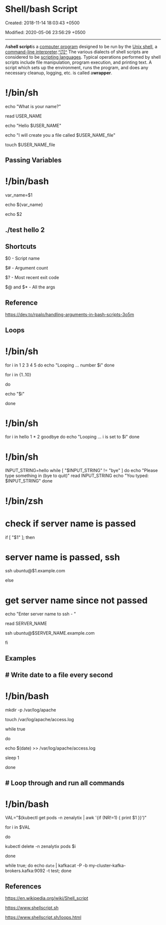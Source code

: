 # Shell/bash Script

Created: 2018-11-14 18:03:43 +0500

Modified: 2020-05-06 23:56:29 +0500

---

A**shell script**is a [computer program](https://en.wikipedia.org/wiki/Computer_program) designed to be run by the [Unix shell](https://en.wikipedia.org/wiki/Unix_shell), a [command-line interpreter](https://en.wikipedia.org/wiki/Command-line_interpreter).[^[1]^](https://en.wikipedia.org/wiki/Shell_script#cite_note-1) The various dialects of shell scripts are considered to be [scripting languages](https://en.wikipedia.org/wiki/Scripting_language). Typical operations performed by shell scripts include file manipulation, program execution, and printing text. A script which sets up the environment, runs the program, and does any necessary cleanup, logging, etc. is called a**wrapper**.

# !/bin/sh

echo "What is your name?"

read USER_NAME

echo "Hello $USER_NAME"

echo "I will create you a file called $USER_NAME_file"

touch $USER_NAME_file

## Passing Variables

# !/bin/bash

var_name=$1

echo ${var_name}

echo $2

## ./test hello 2

## Shortcuts

$0 - Script name

$# - Argument count

$? - Most recent exit code

$@ and $* - All the args

## Reference

<https://dev.to/rpalo/handling-arguments-in-bash-scripts-3o5m>

## Loops

# !/bin/sh

for i in 1 2 3 4 5
do
echo "Looping ... number $i"
done

for i in {1..10}

do

echo "$i"

done

# !/bin/sh

for i in hello 1 * 2 goodbye
do
echo "Looping ... i is set to $i"
done

# !/bin/sh

INPUT_STRING=hello
while [ "$INPUT_STRING" != "bye" ]
do
echo "Please type something in (bye to quit)"
read INPUT_STRING
echo "You typed: $INPUT_STRING"
done

# !/bin/zsh

# check if server name is passed

if [ "$1" ]; then

# server name is passed, ssh

ssh ubuntu@$1.example.com

else

# get server name since not passed

echo "Enter server name to ssh - "

read SERVER_NAME

ssh ubuntu@$SERVER_NAME.example.com

fi

## Examples

## # Write date to a file every second

# !/bin/bash

mkdir -p /var/log/apache

touch /var/log/apache/access.log

while true

do

echo $(date) >> /var/log/apache/access.log

sleep 1

done

## # Loop through and run all commands

# !/bin/bash

VAL="$(kubectl get pods -n zenalytix | awk '{if (NR!=1) { print $1 }}')"

for i in $VAL

do

kubectl delete -n zenalytix pods $i

done

while true; do echo `date` | kafkacat -P -b my-cluster-kafka-brokers.kafka:9092 -t test; done

## References

<https://en.wikipedia.org/wiki/Shell_script>

<https://www.shellscript.sh>

<https://www.shellscript.sh/loops.html>
